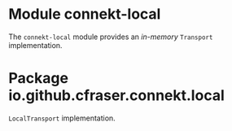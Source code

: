 # Module connekt-local

The `connekt-local` module provides an *in-memory* `Transport` implementation.

# Package io.github.cfraser.connekt.local

`LocalTransport` implementation.
